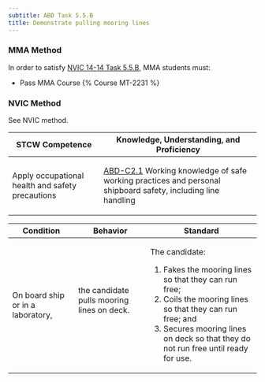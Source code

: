 ```yaml
---
subtitle: ABD Task 5.5.B 
title: Demonstrate pulling mooring lines
---
```



### MMA Method

In order to satisfy  [NVIC 14-14  Task  5.5.B](/stcw23/assets/images/nvic-14-14.pdf), MMA students must:

* Pass MMA Course {% Course MT-2231 %}


### NVIC Method

<a onclick="togglevisibility('nvic_methods')" >See NVIC method.</a>

<div id='nvic_methods' class='hide'>

<table>
<thead>
<tr>
<th class='forty'> STCW Competence </th>
<th class='sixty'> Knowledge, Understanding, and Proficiency </th>
</tr>
</thead>




<tbody>
<tr><td markdown='1'>

Apply occupational health and safety precautions

</td><td markdown='1'>

[ABD-C2.1](../../tables/25.html#ABD-C2.1) Working knowledge of safe working practices and personal shipboard safety, including line handling

</td></tr>


</tbody>
</table>


<table>
<thead>
<tr><th class='twenty'>  Condition </th><th class='twenty'> Behavior </th><th  class='sixty'>Standard </th></tr>
</thead>
<tbody >



<tr><td markdown='1'>

On board ship or in a laboratory,

</td><td markdown='1'>

the candidate pulls mooring lines on deck.

<br>

<div class="tooltip">
<span class="tooltiptext">
</span>
</div>


</td><td markdown='1'>

The candidate:

1. Fakes the mooring lines so that they can run free;
2. Coils the mooring lines so that they can run free; and
3. Secures mooring lines on deck so that they do not run free until ready for use. 

</td></tr>
</tbody>
</table>
</div>
